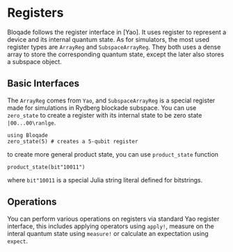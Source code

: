 # Registers

Bloqade follows the register interface in [Yao]. It uses register to 
represent a device and its internal quantum state.
As for simulators, the most used register types are `ArrayReg`
and `SubspaceArrayReg`. They both uses a dense array to store
the corresponding quantum state, except the later also stores
a subspace object.

## Basic Interfaces

The `ArrayReg` comes from `Yao`, and `SubspaceArrayReg` is a 
special register made for simulations in Rydberg blockade subspace.
You can use `zero_state` to create a register with its internal state to be zero state ``|00...00\ranlge``.

```@repl registers
using Bloqade
zero_state(5) # creates a 5-qubit register
```

to create more general product state, you can use `product_state`
function

```@repl registers
product_state(bit"10011")
```

where `bit"10011` is a special Julia string literal defined for
bitstrings.

## Operations

You can perform various operations on registers via standard Yao 
register interface, this includes applying operators using `apply!`, measure on the interal quantum state using `measure!` or
calculate an expectation
using `expect`.

